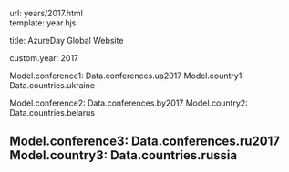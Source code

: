 url:        years/2017.html  
template:   year.hjs

title:      AzureDay Global Website

custom.year:    2017

Model.conference1: Data.conferences.ua2017
Model.country1:    Data.countries.ukraine

Model.conference2: Data.conferences.by2017
Model.country2:    Data.countries.belarus

Model.conference3: Data.conferences.ru2017
Model.country3:    Data.countries.russia
---